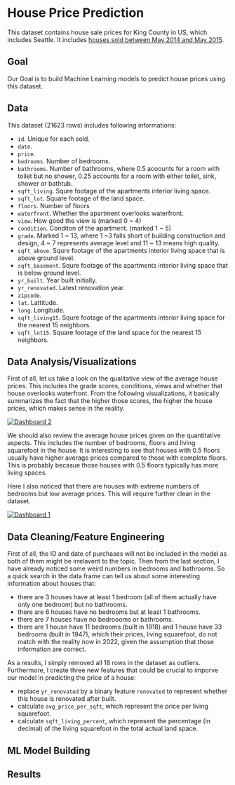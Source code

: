 # House Price Prediction

This dataset contains house sale prices for King County in US, which includes Seattle. It includes [houses sold between May 2014 and May 2015](https://www.kaggle.com/datasets/harlfoxem/housesalesprediction?select=kc_house_data.csv).

## Goal
Our Goal is to build Machine Learning models to predict house prices using this dataset. 

## Data 
This dataset (21623 rows) includes following informations:
* `id`. Unique for each sold.
* `date`. 
* `price`.
* `bedrooms`. Number of bedrooms.
* `bathrooms`. Number of bathrooms, where 0.5 acoounts for a room with toilet but no shower, 0.25 accounts for a room with either toilet, sink, shower or bathtub.
* `sqft_living`. Squre footage of the apartments interior living space.
* `sqft_lot`. Square footage of the land space.
* `floors`. Number of floors
* `waterfront`. Whether the apartment overlooks waterfront. 
* `view`. How good the view is (marked 0 ~ 4)
* `condition`. Conditon of the apartment. (marked 1 ~ 5)
* `grade`. Marked 1 ~ 13, where 1 ~3 falls short of building construction and design, 4 ~ 7 represents average level and 11 ~ 13 means high quality. 
* `sqft_above`. Squre footage of the apartments interior living space that is above ground level.
* `sqft_basement`. Squre footage of the apartments interior living space that is below ground level.
* `yr_built`. Year built initially.
* `yr_renovated`. Latest renovation year.
* `zipcode`. 
* `lat`. Lattitude.
* `long`. Longitude.
* `sqft_living15`. Squre footage of the apartments interior living space for the nearest 15 neighbors.
* `sqft_lot15`. Square footage of the land space for the nearest 15 neighbors.

## Data Analysis/Visualizations
First of all, let us take a look on the qualitative view of the average house prices. This includes the grade scores, conditions, views and whether that house overlooks waterfront. From the following visualizations, it basically summarizes the fact that the higher those scores, the higher the house prices, which makes sense in the reality.
<div class='tableauPlaceholder' id='viz1670502041597' style='position: relative'><noscript><a href='#'><img alt='Dashboard 2 ' src='https:&#47;&#47;public.tableau.com&#47;static&#47;images&#47;Ho&#47;Houseprice1&#47;Dashboard2&#47;1_rss.png' style='border: none' /></a></noscript><object class='tableauViz'  style='display:none;'><param name='host_url' value='https%3A%2F%2Fpublic.tableau.com%2F' /> <param name='embed_code_version' value='3' /> <param name='site_root' value='' /><param name='name' value='Houseprice1&#47;Dashboard2' /><param name='tabs' value='no' /><param name='toolbar' value='yes' /><param name='static_image' value='https:&#47;&#47;public.tableau.com&#47;static&#47;images&#47;Ho&#47;Houseprice1&#47;Dashboard2&#47;1.png' /> <param name='animate_transition' value='yes' /><param name='display_static_image' value='yes' /><param name='display_spinner' value='yes' /><param name='display_overlay' value='yes' /><param name='display_count' value='yes' /><param name='language' value='en-GB' /><param name='filter' value='publish=yes' /></object></div>               

<script type='text/javascript'>                    var divElement = document.getElementById('viz1670502041597');                    var vizElement = divElement.getElementsByTagName('object')[0];                    if ( divElement.offsetWidth > 800 ) { vizElement.style.width='1120px';vizElement.style.height='2187px';} else if ( divElement.offsetWidth > 500 ) { vizElement.style.width='1120px';vizElement.style.height='2187px';} else { vizElement.style.width='100%';vizElement.style.height='1227px';}                     var scriptElement = document.createElement('script');                    scriptElement.src = 'https://public.tableau.com/javascripts/api/viz_v1.js';                    vizElement.parentNode.insertBefore(scriptElement, vizElement);                </script>

We should also review the average house prices given on the quantitative aspects. This includes the number of bedrooms, floors and living squarefoot in the house. It is interesting to see that houses with 0.5 floors usually have higher average prices compared to those with complete floors. This is probably becasue those houses with 0.5 floors typically has more living spaces.

Here I also noticed that there are houses with extreme numbers of bedrooms but low average prices. This will require further clean in the dataset.
<div class='tableauPlaceholder' id='viz1670502153616' style='position: relative'><noscript><a href='#'><img alt='Dashboard 1 ' src='https:&#47;&#47;public.tableau.com&#47;static&#47;images&#47;Ho&#47;Houseprice2_16705021433090&#47;Dashboard1&#47;1_rss.png' style='border: none' /></a></noscript><object class='tableauViz'  style='display:none;'><param name='host_url' value='https%3A%2F%2Fpublic.tableau.com%2F' /> <param name='embed_code_version' value='3' /> <param name='site_root' value='' /><param name='name' value='Houseprice2_16705021433090&#47;Dashboard1' /><param name='tabs' value='no' /><param name='toolbar' value='yes' /><param name='static_image' value='https:&#47;&#47;public.tableau.com&#47;static&#47;images&#47;Ho&#47;Houseprice2_16705021433090&#47;Dashboard1&#47;1.png' /> <param name='animate_transition' value='yes' /><param name='display_static_image' value='yes' /><param name='display_spinner' value='yes' /><param name='display_overlay' value='yes' /><param name='display_count' value='yes' /><param name='language' value='en-GB' /><param name='filter' value='publish=yes' /></object></div>                

<script type='text/javascript'>                    var divElement = document.getElementById('viz1670502153616');                    var vizElement = divElement.getElementsByTagName('object')[0];                    if ( divElement.offsetWidth > 800 ) { vizElement.style.width='1120px';vizElement.style.height='887px';} else if ( divElement.offsetWidth > 500 ) { vizElement.style.width='1120px';vizElement.style.height='887px';} else { vizElement.style.width='100%';vizElement.style.height='727px';}                     var scriptElement = document.createElement('script');                    scriptElement.src = 'https://public.tableau.com/javascripts/api/viz_v1.js';                    vizElement.parentNode.insertBefore(scriptElement, vizElement);                </script>

## Data Cleaning/Feature Engineering
First of all, the ID and date of purchases will not be included in the model as both of them might be irrelavent to the topic. Then from the last section, I have already noticed some weird numbers in bedrooms and bathrooms. So a quick search in the data frame can tell us about some interesting information about houses that:
  * there are 3 houses have at least 1 bedroom (all of them actually have only one bedroom) but no bathrooms.
  * there are 6 houses have no bedrooms but at least 1 bathrooms.
  * there are 7 houses have no bedroooms or bathrooms.
  * there are 1 house have 11 bedrooms (built in 1918) and 1 house have 33 bedrooms (built in 1947), which their prices, living squarefoot, do not match with the reality now in 2022, given the assumption that those information are correct.

As a results, I simply removed all 18 rows in the dataset as outliers. Furthermore, I create three new features that could be crucial to imporve our model in predicting the price of a house:
 * replace `yr_renovated` by a binary feature `renovated` to represent whether this house is renovated after built.
 * calculate `avg_price_per_sqft`, which represent the price per living squarefoot.
 * calculate `sqft_living_percent`, which represent the percentage (in decimal) of the living squarefoot in the total actual land space.
## ML Model Building

## Results
